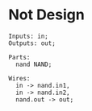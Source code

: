 Not Design
==========

```
Inputs: in;
Outputs: out;

Parts:
  nand NAND;

Wires:
  in -> nand.in1,
  in -> nand.in2,
  nand.out -> out;
```
